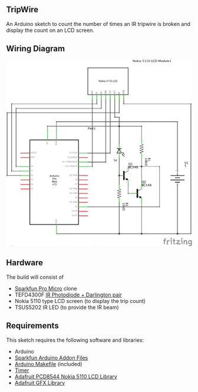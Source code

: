 ## TripWire

An Arduino sketch to count the number of times an IR tripwire is broken and display the count on an LCD screen.

## Wiring Diagram

![schematic](https://raw.githubusercontent.com/elandesign/TripWire/master/doc/schematic.png)

## Hardware

The build will consist of

* [Sparkfun Pro Micro](https://learn.sparkfun.com/tutorials/pro-micro--fio-v3-hookup-guide/hardware-overview-pro-micro) clone
* TEFD4300F [IR Photodiode + Darlington pair](http://www.instructables.com/id/Infrared-IR-tripwire-module/step2/How-it-works/)
* Nokia 5110 type LCD screen (to display the trip count)
* TSUS5202 IR LED (to provide the IR beam)

## Requirements

This sketch requires the following software and libraries:

* Arduino
* [Sparkfun Arduino Addon Files](https://github.com/sparkfun/SF32u4_boards/archive/master.zip)
* [Arduino Makefile](https://github.com/sudar/Arduino-Makefile) (included)
* [Timer](https://github.com/JChristensen/Timer)
* [Adafruit PCD8544 Nokia 5110 LCD Library](https://github.com/adafruit/Adafruit-PCD8544-Nokia-5110-LCD-library)
* [Adafruit GFX Library](https://github.com/adafruit/Adafruit-GFX-Library)
